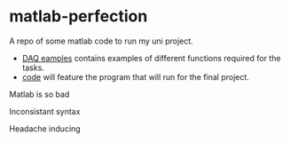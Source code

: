 # matlab-perfection

A repo of some matlab code to run my uni project.

* [DAQ eamples](https://github.com/watervapour/matlab-perfection/tree/master/DAQ%20examples) contains examples of different functions required for the tasks.
* [code](https://github.com/watervapour/matlab-perfection/tree/master/code) will feature the program that will run for the final project.


Matlab is so bad

Inconsistant syntax

Headache inducing
